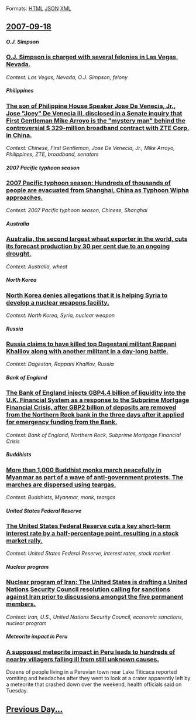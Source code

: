 
Formats: [HTML](2007/09/18/index.html)  [JSON](2007/09/18/index.json)  [XML](2007/09/18/index.xml)  

## [2007-09-18](/news/2007/09/18/index.md)

##### O.J. Simpson
### [ O.J. Simpson is charged with several felonies in Las Vegas, Nevada. ](/news/2007/09/18/o-j-simpson-is-charged-with-several-felonies-in-las-vegas-nevada.md)
_Context: Las Vegas, Nevada, O.J. Simpson, felony_

##### Philippines
### [ The son of Philippine House Speaker Jose De Venecia, Jr., Jose "Joey" De Venecia III, disclosed in a Senate inquiry that First Gentleman Mike Arroyo is the "mystery man" behind the controversial $ 329-million broadband contract with ZTE Corp. in China. ](/news/2007/09/18/the-son-of-philippine-house-speaker-jose-de-venecia-jr-jose-joey-de-venecia-iii-disclosed-in-a-senate-inquiry-that-first-gentleman-mi.md)
_Context: Chinese, First Gentleman, Jose De Venecia, Jr., Mike Arroyo, Philippines, ZTE, broadband, senators_

##### 2007 Pacific typhoon season
### [ 2007 Pacific typhoon season: Hundreds of thousands of people are evacuated from Shanghai, China as Typhoon Wipha approaches. ](/news/2007/09/18/2007-pacific-typhoon-season-hundreds-of-thousands-of-people-are-evacuated-from-shanghai-china-as-typhoon-wipha-approaches.md)
_Context: 2007 Pacific typhoon season, Chinese, Shanghai_

##### Australia
### [ Australia, the second largest wheat exporter in the world, cuts its forecast production by 30 per cent due to an ongoing drought. ](/news/2007/09/18/australia-the-second-largest-wheat-exporter-in-the-world-cuts-its-forecast-production-by-30-per-cent-due-to-an-ongoing-drought.md)
_Context: Australia, wheat_

##### North Korea
### [ North Korea denies allegations that it is helping Syria to develop a nuclear weapons facility. ](/news/2007/09/18/north-korea-denies-allegations-that-it-is-helping-syria-to-develop-a-nuclear-weapons-facility.md)
_Context: North Korea, Syria, nuclear weapon_

##### Russia
### [ Russia claims to have killed top Dagestani militant Rappani Khalilov along with another militant in a day-long battle. ](/news/2007/09/18/russia-claims-to-have-killed-top-dagestani-militant-rappani-khalilov-along-with-another-militant-in-a-day-long-battle.md)
_Context: Dagestan, Rappani Khalilov, Russia_

##### Bank of England
### [ The Bank of England injects GBP4.4 billion of liquidity into the U.K. Financial System as a response to the Subprime Mortgage Financial Crisis, after GBP2 billion of deposits are removed from the Northern Rock bank in the three days after it applied for emergency funding from the Bank. ](/news/2007/09/18/the-bank-of-england-injects-gbp4-4-billion-of-liquidity-into-the-u-k-financial-system-as-a-response-to-the-subprime-mortgage-financial-cri.md)
_Context: Bank of England, Northern Rock, Subprime Mortgage Financial Crisis_

##### Buddhists
### [ More than 1,000 Buddhist monks march peacefully in Myanmar as part of a wave of anti-government protests. The marches are dispersed using teargas. ](/news/2007/09/18/more-than-1-000-buddhist-monks-march-peacefully-in-myanmar-as-part-of-a-wave-of-anti-government-protests-the-marches-are-dispersed-using-t.md)
_Context: Buddhists, Myanmar, monk, teargas_

##### United States Federal Reserve
### [ The United States Federal Reserve cuts a key short-term interest rate by a half-percentage point, resulting in a stock market rally. ](/news/2007/09/18/the-united-states-federal-reserve-cuts-a-key-short-term-interest-rate-by-a-half-percentage-point-resulting-in-a-stock-market-rally.md)
_Context: United States Federal Reserve, interest rates, stock market_

##### Nuclear program
### [ Nuclear program of Iran: The United States is drafting a United Nations Security Council resolution calling for sanctions against Iran prior to discussions amongst the five permanent members. ](/news/2007/09/18/nuclear-program-of-iran-the-united-states-is-drafting-a-united-nations-security-council-resolution-calling-for-sanctions-against-iran-prio.md)
_Context: Iran, U.S., United Nations Security Council, economic sanctions, nuclear program_

##### Meteorite impact in Peru
### [ A supposed meteorite impact in Peru leads to hundreds of nearby villagers falling ill from still unknown causes. ](/news/2007/09/18/a-supposed-meteorite-impact-in-peru-leads-to-hundreds-of-nearby-villagers-falling-ill-from-still-unknown-causes.md)
Dozens of people living in a Peruvian town near Lake Titicaca reported vomiting and headaches after they went to look at a crater apparently left by a meteorite that crashed down over the weekend, health officials said on Tuesday.

## [Previous Day...](/news/2007/09/17/index.md)

